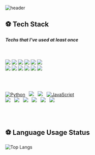 
<!-- ![slice](https://capsule-render.vercel.app/api?type=slice&color=75BDE0&fontSize=50&height=170&text=myungyi0314&fontAlign=70&rotate=10&fontAlignY=25)
![header](https://capsule-render.vercel.app/api?type=wave&color=75BDE0&height=300&section=header&text=myungyi0314&fontSize=90) 
https://github.com/kyechan99/capsule-render/blob/master/README.md
-->
![header](https://capsule-render.vercel.app/api?type=waving&color=FFA883&height=250&section=header&text=myungyi0314%20github&fontSize=50&animation=fadeIn&fontAlignY=38&descAlignY=51&descAlign=62)

<!-- **myungtech/myungtech** is a ✨ _special_ ✨ repository because its `README.md` (this file) appears on your GitHub profile.
Here are some ideas to get you started:
- 🔭 I’m currently working on ...
- 🌱 I’m currently learning ...
- 👯 I’m looking to collaborate on ...
- 🤔 I’m looking for help with ...
- 💬 Ask me about ...
- 📫 How to reach me: ...
- 😄 Pronouns: ...
- ⚡ Fun fact: ... -->


<h2 align="left">⚽ Tech Stack </h2>
<h5 align="left"> Techs that I've used at least once </h5>

<br>
<p align="left">
<img src="https://img.shields.io/badge/Java-007396?logo=Java&logoColor=white"/>
<img src="https://img.shields.io/badge/AndroidStudio-3DDC84?logo=Android+studio&logoColor=white"/>	
<img src="https://img.shields.io/badge/Vue.js-4FC08D?logo=Vue.js&logoColor=white"/>	
<img src="https://img.shields.io/badge/Spring-6DB33F?logo=Spring&logoColor=white"/>
<img src="https://img.shields.io/badge/JavaScript-F7DF1E?logo=Javascript&logoColor=black"/>
<img src="https://img.shields.io/badge/Python-blue?logo=Python&logoColor=white"/>
<br>
 <img src="https://img.shields.io/badge/HTML-E34F26?logo=HTML5&logoColor=white"/>
 <img src="https://img.shields.io/badge/CSS-1572B6?logo=CSS3&logoColor=white"/>
 <img src="https://img.shields.io/badge/Firebase-FFCA28?logo=Firebase&logoColor=white"/>
 <img src="https://img.shields.io/badge/Oracle-F80000?logo=Oracle&logoColor=white"/>
 <img src="https://img.shields.io/badge/Linux-FCC624?logo=Linux&logoColor=black"/>
 <img src="https://img.shields.io/badge/AdobeXD-FF61F6?logo=Adobe+XD&logoColor=black"/>
	
</p>
<br>
<br>

<p align="left">
<a href="#">
<img alt="Python" src="https://img.shields.io/badge/python%20-%2314354C.svg?style=for-the-badge&logo=python&logoColor=white"/></a> &nbsp;
<a href="#">
<img src="https://img.shields.io/badge/-Java-F6F6F6?style=for-the-badge&logo=java&logoColor=003399" /></a> &nbsp;
<a href="#">
<img src="https://img.shields.io/badge/-Spring-6DB33F?style=for-the-badge&logo=spring&logoColor=white" /></a> &nbsp;
<a href="#">
<img alt="JavaScript" src="https://img.shields.io/badge/javascript%20-%23323330.svg?&style=for-the-badge&logo=javascript&logoColor=%23F7DF1E"/></a> <br>
<a href="#">
<img src="https://img.shields.io/badge/vue.js%20-%2335495e.svg?style=for-the-badge&logo=vue.js&logoColor=%234FC08D" /></a> &nbsp;
<a href="#">
<img src="https://img.shields.io/badge/-ElasticSearch-005571?style=for-the-badge&logo=elasticsearch&logoColor=white" /></a> &nbsp;
<a href="#">
<img src="https://img.shields.io/badge/-Oracle-F80000?style=for-the-badge&logo=oracle&logoColor=white" /></a> &nbsp;
<a href="#">
<img src="https://img.shields.io/badge/node.js-white?style=for-the-badge&logo=node.js" /></a> &nbsp;
<a href="#">
<img src="https://img.shields.io/badge/express.js%20-%2335495e.svg?style=for-the-badge&logo=express.js" /></a> &nbsp;
<a href="#">
<img src="https://img.shields.io/badge/-mysql-lightblue?style=for-the-badge&logo=mysql&logoColor=blue"/></a> &nbsp;
</p>

<br>
<br>
<h2 align="left">⚽  Language Usage Status </h2> 

![Top Langs](https://github-readme-stats.aemiej.vercel.app/api/top-langs/?username=myungyi0314&layout=compact&show_icons=true&hide_border=true&private=true)



<!-- https://github.com/anuraghazra/github-readme-stats
<br>
<br>
## Contact 📩 

<a href="wlsaud1992@gmail.com">
<img src=https://img.shields.io/badge/Gmail-d14836?style=for-the-badge&logo=Gmail&logoColor=white&link=mailto:hijongwook@gmail.com />
</a>
 -->
